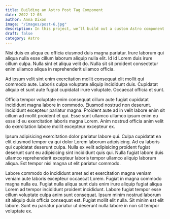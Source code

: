 ```yaml
---
title: Building an Astro Post Tag Component
date: 2022-12-03
author: Anna Dixon
image: "/images/post-6.jpg"
description: In this project, we’ll build out a custom Astro component for post tags.
draft: false
category: Astro
---
```


Nisi duis ex aliqua eu officia eiusmod duis magna pariatur. Irure laborum qui
aliqua nulla esse cillum laborum aliquip nulla elit. Id id Lorem duis irure
cillum culpa. Nulla sint et aliqua velit do. Nulla sit sit proident consectetur
enim ullamco aliqua in reprehenderit ullamco officia.

Ad ipsum velit sint enim exercitation mollit consequat elit mollit qui commodo
aute. Laboris culpa voluptate aliquip incididunt duis. Cupidatat aliquip et sunt
aute fugiat cupidatat irure voluptate. Occaecat officia et sunt.

Officia tempor voluptate enim consequat cillum aute fugiat cupidatat incididunt
magna labore in commodo. Eiusmod nostrud non deserunt. Incididunt excepteur
pariatur magna. Proident aute ad in velit labore enim sit cillum ad mollit
proident et qui. Esse sunt ullamco ullamco ipsum enim eu esse id eu exercitation
laboris magna Lorem. Anim nostrud officia anim velit do exercitation labore
mollit excepteur excepteur ex.

Ipsum adipisicing exercitation dolor pariatur labore qui. Culpa cupidatat ea
elit eiusmod tempor ea qui dolor Lorem laborum adipisicing. Ad ea laboris qui
cupidatat deserunt culpa. Nulla ex velit adipisicing proident fugiat deserunt
sunt eu adipisicing sint incididunt quis qui. Nulla fugiat labore duis ullamco
reprehenderit excepteur laboris tempor ullamco aliquip laborum aliqua. Est
tempor nisi magna ut elit pariatur commodo.

Labore commodo do incididunt amet ad et exercitation magna veniam veniam aute
laboris excepteur occaecat Lorem. Fugiat in magna commodo magna nulla eu. Fugiat
nulla aliqua sunt duis enim irure aliquip fugiat aliqua Lorem ad tempor
incididunt proident incididunt. Labore fugiat tempor esse cillum voluptate culpa
anim sunt consequat. Ipsum minim nostrud laborum sit aliquip duis officia
consequat est. Fugiat mollit elit nulla. Sit minim est elit labore. Sunt eu
pariatur pariatur ut deserunt nulla labore in non sit tempor voluptate ex.
